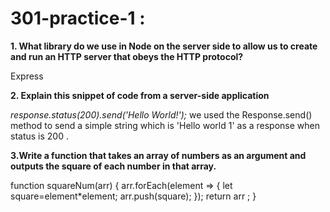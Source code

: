# 301-practice-1 :
**1. What library do we use in Node on the server side to allow us to create and run an HTTP server that obeys the HTTP protocol?**

 Express 

 **2. Explain this snippet of code from a server-side application**


 *response.status(200).send('Hello World!');*
 we used the Response.send() method to send a simple string which is 'Hello world 1' as a response when status is 200 .

 **3.Write a function that takes an array of numbers as an argument and outputs the square of each number in that array.** 

 function squareNum(arr) {
    arr.forEach(element => {
     let square=element*element;
        arr.push(square);
    });
    return arr ; 
}